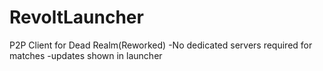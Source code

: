 # RevoltLauncher
P2P Client for Dead Realm(Reworked)
-No dedicated servers required for matches
-updates shown in launcher
